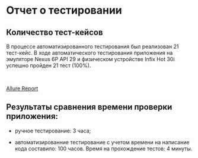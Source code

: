 # Отчет о тестировании

## Количество тест-кейсов

В процессе автоматизированного тестирования был реализован 21 тест-кейс.
В ходе автоматического тестирования приложения на эмуляторе Nexus 6P API 29 и физическом устройстве Infix Hot 30i успешно пройден 21 тест (100%).

![]()
![]()

[Allure Report]()

## Результаты сравнения времени проверки приложения:

- ручное тестирование: 3 часа;

- автоматизированние тестирование с учетом времени на написание кода составило: 100 часов. Время на прохождение тестов: 4 минуты.
